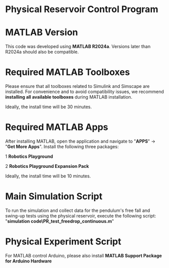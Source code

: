 # Physical Reservoir Control Program

# MATLAB Version
This code was developed using **MATLAB R2024a**. Versions later than R2024a should also be compatible.

# Required MATLAB Toolboxes
Please ensure that all toolboxes related to Simulink and Simscape are installed. For convenience and to avoid compatibility issues, we recommend **installing all available toolboxes** during MATLAB installation.

Ideally, the install time will be 30 minutes.

# Required MATLAB Apps
After installing MATLAB, open the application and navigate to "**APPS**" → "**Get More Apps**". Install the following three packages:

1 **Robotics Playground**

2 **Robotics Playground Expansion Pack**

Ideally, the install time will be 10 minutes.

# Main Simulation Script
To run the simulation and collect data for the pendulum's free fall and swing-up tests using the physical reservoir, execute the following script: "**simulation code\PR_test_freedrop_continuous.m**"

# Physical Experiment Script

For MATLAB control Arduino, please also install **MATLAB Support Package for Arduino Hardware**
